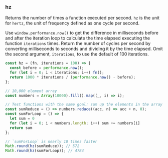### hz

Returns the number of times a function executed per second. 
`hz` is the unit for `hertz`, the unit of frequency defined as one cycle per second.

Use `window.performance.now()` to get the difference in milliseconds before and after the iteration loop to calculate the time elapsed executing the function `iterations` times. Return the number of cycles per second by converting milliseconds to seconds and dividing it by the time elapsed. Omit the second argument, `iterations`, to use the default of 100 iterations.

```js
const hz = (fn, iterations = 100) => {
  const before = performance.now();
  for (let i = 0; i < iterations; i++) fn();
  return 1000 * iterations / (performance.now() - before);
};
```

```js
// 10,000 element array
const numbers = Array(10000).fill().map((_, i) => i);

// Test functions with the same goal: sum up the elements in the array
const sumReduce = () => numbers.reduce((acc, n) => acc + n, 0);
const sumForLoop = () => {
  let sum = 0
  for (let i = 0; i < numbers.length; i++) sum += numbers[i]
  return sum
};

// `sumForLoop` is nearly 10 times faster
Math.round(hz(sumReduce)); // 572
Math.round(hz(sumForLoop)); // 4784
```
